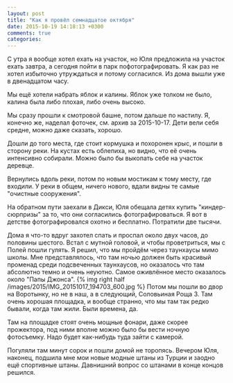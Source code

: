 ```yaml
---
layout: post
title: "Как я провёл семнадцатое октября"
date: 2015-10-19 14:18:13 +0300
comments: true
categories: 
---
```

С утра я вообще хотел ехать на участок, но Юля предложила на участок ехать завтра, а сегодня пойти в парк пофотографировать. Я как раз не хотел избыточно утруждаться и потому согласился. Из дома вышли уже в двенадцатом часу.

Мы ещё хотели набрать яблок и калины. Яблок уже толком не было, калина была либо плохая, либо очень высоко.

Мы сразу прошли к смотровой башне, потом дальше по настилу. Я, конечно же, наделал фоточек, см. архив за 2015-10-17. Дети вели себя средне, можно даже сказать, хорошо.

Дошли до того места, где стоит кормушка и похоронен крыс, и пошли в сторону реки. На кустах есть облепиха, но видно, что её очень интенсивно собирали. Можно было бы выкопать себе на участок деревце.

 Вернулись вдоль реки, потом по новым мостикам к тому месту, где входили.  У реки в общем, ничего нового, вдали видны те самые "очистные сооружения".

На обратном пути заехали в Дикси, Юля обещала детях купить "киндер-сюрпризы" за то, что они согласились фотографироваться. Я вот в детстве фотографировался охотно и бесплатно. Потратили две тысячи.

Дома я что-то вдруг захотел спать и проспал около двух часов, до половины шестого. Встал с мутной головой, и чтобы проветриться, мы с Полей пошли гулять. Я решил, что мы пройдём через таунхаусы мимо школы. Мне представлялось, что там ночью должен быть красивый променад среди подсвеченных таунхаусов, но оказалось что там абсолютно темно и очень неуютно. Самое оживлённое место оказалось около "Папы Джонса". {% img right half /images/2015/IMG_20151017_194703_600.jpg %}
Потом мы пошли во двор на Воротынку, но не в наш, а в следующий, Соловьиная Роща 3. Там очень хорошая площадка, и вообще странно, что мы там так редко бывали, когда там жили. Были времена, да.

Там на площадке стоят очень мощные фонари, даже скорее прожектора, под ними вполне можно было бы вести ночную фотосъемку. Надо будет как-нибудь туда зайти с камерой.

Погуляли там минут сорок и пошли домой не торопясь. Вечером Юля, наконец, подшила мне мои новые модные штаны из Турции и заодно ещё спортивные штаны. Давнишний вопрос со штанами в конце концов решился.
